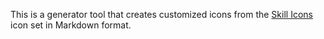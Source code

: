 This is a generator tool that creates customized icons from the [Skill Icons](https://skillicons.dev/) icon set in Markdown format.
